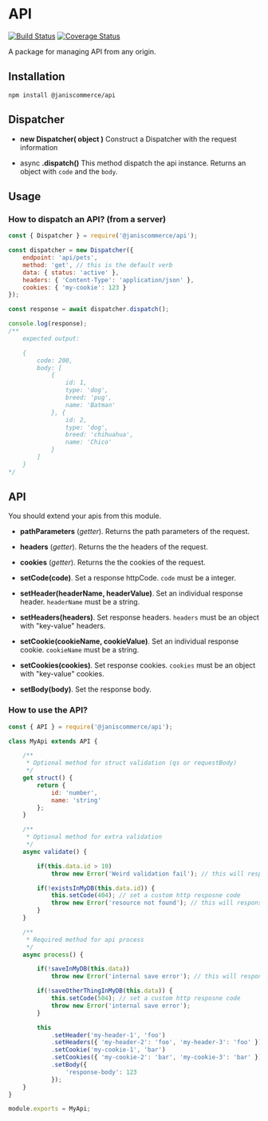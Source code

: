 # API

[![Build Status](https://travis-ci.org/janis-commerce/api.svg?branch=master)](https://travis-ci.org/janis-commerce/api)
[![Coverage Status](https://coveralls.io/repos/github/janis-commerce/api/badge.svg?branch=master)](https://coveralls.io/github/janis-commerce/api?branch=master)

A package for managing API from any origin.

## Installation

```
npm install @janiscommerce/api
```

## Dispatcher
* **new Dispatcher( object )**
Construct a Dispatcher with the request information

* async **.dispatch()**
This method dispatch the api instance.
Returns an object with `code` and the `body`.

## Usage

### How to dispatch an API? (from a server)

```js
const { Dispatcher } = require('@janiscommerce/api');

const dispatcher = new Dispatcher({
	endpoint: 'api/pets',
	method: 'get', // this is the default verb
	data: { status: 'active' },
	headers: { 'Content-Type': 'application/json' },
	cookies: { 'my-cookie': 123 }
});

const response = await dispatcher.dispatch();

console.log(response);
/**
	expected output:

	{
		code: 200,
		body: [
			{
				id: 1,
				type: 'dog',
				breed: 'pug',
				name: 'Batman'
			}, {
				id: 2,
				type: 'dog',
				breed: 'chihuahua',
				name: 'Chico'
			}
		]
	}
*/
```

## API
You should extend your apis from this module.

* **pathParameters** (*getter*). Returns the path parameters of the request.

* **headers** (*getter*). Returns the the headers of the request.

* **cookies** (*getter*). Returns the the cookies of the request.

* **setCode(code)**. Set a response httpCode. `code` must be a integer.

* **setHeader(headerName, headerValue)**. Set an individual response header. `headerName` must be a string.

* **setHeaders(headers)**. Set response headers. `headers` must be an object with "key-value" headers.

* **setCookie(cookieName, cookieValue)**. Set an individual response cookie. `cookieName` must be a string.

* **setCookies(cookies)**. Set response cookies. `cookies` must be an object with "key-value" cookies.

* **setBody(body)**. Set the response body.

### How to use the API?

```js
const { API } = require('@janiscommerce/api');

class MyApi extends API {

	/**
	 * Optional method for struct validation (qs or requestBody)
	 */
	get struct() {
		return {
			id: 'number',
			name: 'string'
		};
	}

	/**
	 * Optional method for extra validation
	 */
	async validate() {

		if(this.data.id > 10)
			throw new Error('Weird validation fail'); // this will response a 400 error

		if(!existsInMyDB(this.data.id)) {
			this.setCode(404); // set a custom http resposne code
			throw new Error('resource not found'); // this will response a 404 error
		}
	}

	/**
	 * Required method for api process
	 */
	async process() {

		if(!saveInMyDB(this.data))
			throw new Error('internal save error'); // this will response a 500 error

		if(!saveOtherThingInMyDB(this.data)) {
			this.setCode(504); // set a custom http resposne code
			throw new Error('internal save error');
		}

		this
			.setHeader('my-header-1', 'foo')
			.setHeaders({ 'my-header-2': 'foo', 'my-header-3': 'foo' })
			.setCookie('my-cookie-1', 'bar')
			.setCookies({ 'my-cookie-2': 'bar', 'my-cookie-3': 'bar' })
			.setBody({
				'response-body': 123
			});
	}
}

module.exports = MyApi;
```
